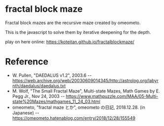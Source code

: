 # fractal block maze

Fractal block mazes are the recursive maze created by omeometo.

This is the javascript to solve them by iterative deepening for the depth.

play on here online: https://koteitan.github.io/fractalblockmaze/

# Reference
- W. Pullen, "DAEDALUS v1.2", 2003.6
-- https://web.archive.org/web/20030609014345/http://astrolog.org/labyrnth/daedalus/daedalus.txt
- M. Wolf, "The Small Fractal Maze", Multi-state Mazes, Math Games by E. Pegg Jr., Nov 24, 2003
-- https://www.mathpuzzle.com/MAA/05-Multi-state%20Mazes/mathgames_11_24_03.html
- omeometo, "fractal maze とか", omeometo の日記, 2018.12.28. (in Japanese)
-- https://omeometo.hatenablog.com/entry/2018/12/28/155549

